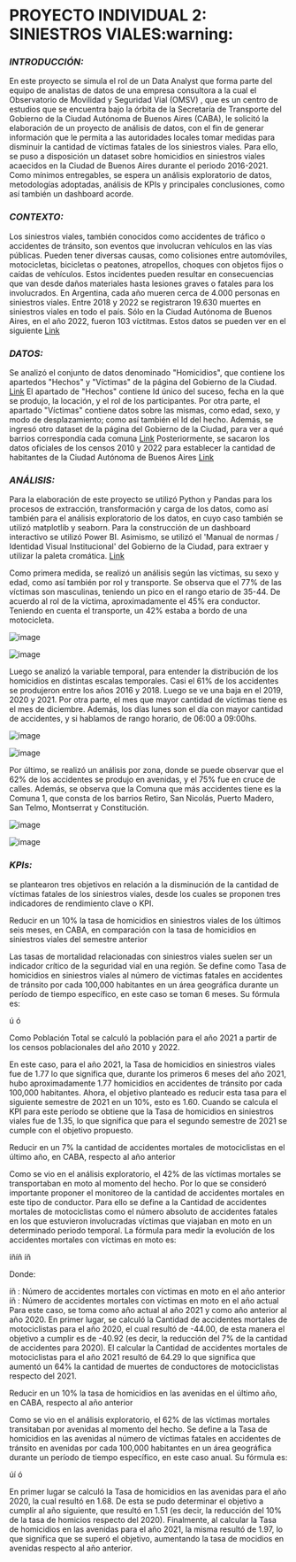 
<p align="center"><h1>PROYECTO INDIVIDUAL 2: SINIESTROS VIALES:warning:</h1></p> 


*<h3>INTRODUCCIÓN:</h3>*
En este proyecto se simula el rol de un Data Analyst que forma parte del equipo de analistas de datos de una empresa consultora a la cual el Observatorio de Movilidad y Seguridad Vial (OMSV) , que es un centro de estudios que se encuentra bajo la órbita de la Secretaría de Transporte del Gobierno de la Ciudad Autónoma de Buenos Aires (CABA), le solicitó la elaboración de un proyecto de análisis de datos, con el fin de generar información que le permita a las autoridades locales tomar medidas para disminuir la cantidad de víctimas fatales de los siniestros viales. Para ello, se puso a disposición un dataset sobre homicidios en siniestros viales acaecidos en la Ciudad de Buenos Aires durante el periodo 2016-2021.
Como mínimos entregables, se espera un análisis exploratorio de datos, metodologías adoptadas, análisis de KPIs y principales conclusiones, como así también un dashboard acorde.

*<h3>CONTEXTO:</h3>*
Los siniestros viales, también conocidos como accidentes de tráfico o accidentes de tránsito, son eventos que involucran vehículos en las vías públicas. Pueden tener diversas causas, como colisiones entre automóviles, motocicletas, bicicletas o peatones, atropellos, choques con objetos fijos o caídas de vehículos. Estos incidentes pueden resultar en consecuencias que van desde daños materiales hasta lesiones graves o fatales para los involucrados.
En Argentina, cada año mueren cerca de 4.000 personas en siniestros viales. Entre 2018 y 2022 se registraron 19.630 muertes en siniestros viales en todo el país. Sólo en la Ciudad Autónoma de Buenos Aires, en el año 2022, fueron 103 víctitmas. Estos datos se pueden ver en el siguiente [Link](https://luchemos.org.ar/es/estadisticas/muertosanuales)

*<h3>DATOS:</h3>*
Se analizó el conjunto de datos denominado "Homicidios", que contiene los apartedos "Hechos" y "Víctimas" de la página del Gobierno de la Ciudad. [Link](https://data.buenosaires.gob.ar/dataset/victimas-siniestros-viales)
El apartado de "Hechos" contiene Id único del suceso, fecha en la que se produjo, la locación, y el rol de los participantes.
Por otra parte, el apartado "Víctimas" contiene datos sobre las mismas, como edad, sexo, y modo de desplazamiento; como así también el Id del hecho.
Además, se ingresó otro dataset de la página del Gobierno de la Ciudad, para ver a qué barrios correspondía cada comuna [Link](https://buenosaires.gob.ar/sindicatura/universo-de-control/comunas-15)
Posteriormente, se sacaron los datos oficiales de los censos 2010 y 2022 para establecer la cantidad de habitantes de la Ciudad Autónoma de Buenos Aires [Link](https://censo.gob.ar/index.php/datos_definitivos_caba)

*<h3>ANÁLISIS:</h3>*
Para la elaboración de este proyecto se utilizó Python y Pandas para los procesos de extracción, transformación y carga de los datos, como así también para el análisis exploratorio de los datos, en cuyo caso también se utilizó matplotlib y seaborn.
Para la construcción de un dashboard interactivo se utilizó Power BI.
Asimismo, se utilizó el 'Manual de normas / Identidad Visual Institucional' del Gobierno de la Ciudad, para extraer y utilizar la paleta cromática. [Link](https://cdn2.buenosaires.gob.ar/gestiondigital/Manual%20GCBA%20Versi%C3%B3n%20Final..pdf)

Como primera medida, se realizó un análisis según las víctimas, su sexo y edad, como así también por rol y transporte. Se observa que el 77% de las víctimas son masculinas, teniendo un pico en el rango etario de 35-44.
De acuerdo al rol de la víctima, aproximadamente el 45% era conductor. Teniendo en cuenta el transporte, un 42% estaba a bordo de una motocicleta.

![image](https://github.com/camillaneza/PI2_Siniestros_Viales/assets/109699708/025a0812-3394-4bc5-a244-66028eb89e75)

![image](https://github.com/camillaneza/PI2_Siniestros_Viales/assets/109699708/26f0c6e1-45b6-4247-a73d-7411e01cf1fc)


Luego se analizó la variable temporal, para entender la distribución de los homicidios en distintas escalas temporales. Casi el 61% de los accidentes se produjeron entre los años 2016 y 2018. Luego se ve una baja en el 2019, 2020 y 2021. Por otra parte, el mes que mayor cantidad de víctimas tiene es el mes de diciembre. Además, los días lunes son el día con mayor cantidad de accidentes, y si hablamos de rango horario, de 06:00 a 09:00hs.


![image](https://github.com/camillaneza/PI2_Siniestros_Viales/assets/109699708/0598e5cc-5240-4365-9031-69adafa80a9c)

![image](https://github.com/camillaneza/PI2_Siniestros_Viales/assets/109699708/76719af8-8e09-4a5b-8d1b-2897bd868918)


Por último, se realizó un análisis por zona, donde se puede observar que el 62% de los accidentes se produjo en avenidas, y el 75% fue en cruce de calles. Además, se observa que la Comuna que más accidentes tiene es la Comuna 1, que consta de los barrios Retiro, San Nicolás, Puerto Madero, San Telmo, Montserrat y Constitución.

![image](https://github.com/camillaneza/PI2_Siniestros_Viales/assets/109699708/dd408041-7bce-44a1-9d0f-41428fcb6532)

![image](https://github.com/camillaneza/PI2_Siniestros_Viales/assets/109699708/fd07f9ad-f1d6-4954-ac18-ef1dea1dd87e)

*<h3>KPIs:</h3>*
se plantearon tres objetivos en relación a la disminución de la cantidad de víctimas fatales de los siniestros viales, desde los cuales se proponen tres indicadores de rendimiento clave o KPI.

Reducir en un 10% la tasa de homicidios en siniestros viales de los últimos seis meses, en CABA, en comparación con la tasa de homicidios en siniestros viales del semestre anterior

Las tasas de mortalidad relacionadas con siniestros viales suelen ser un indicador crítico de la seguridad vial en una región. Se define como Tasa de homicidios en siniestros viales al número de víctimas fatales en accidentes de tránsito por cada 100,000 habitantes en un área geográfica durante un período de tiempo específico, en este caso se toman 6 meses. Su fórmula es:

ú
ó
 

Como Población Total se calculó la población para el año 2021 a partir de los censos poblacionales del año 2010 y 2022.

En este caso, para el año 2021, la Tasa de homicidios en siniestros viales fue de 1.77 lo que significa que, durante los primeros 6 meses del año 2021, hubo aproximadamente 1.77 homicidios en accidentes de tránsito por cada 100,000 habitantes. Ahora, el objetivo planteado es reducir esta tasa para el siguiente semestre de 2021 en un 10%, esto es 1.60. Cuando se calcula el KPI para este período se obtiene que la Tasa de homicidios en siniestros viales fue de 1.35, lo que significa que para el segundo semestre de 2021 se cumple con el objetivo propuesto.

Reducir en un 7% la cantidad de accidentes mortales de motociclistas en el último año, en CABA, respecto al año anterior

Como se vio en el análisis exploratorio, el 42% de las víctimas mortales se transportaban en moto al momento del hecho. Por lo que se consideró importante proponer el monitoreo de la cantidad de accidentes mortales en este tipo de conductor. Para ello se define a la Cantidad de accidentes mortales de motociclistas como el número absoluto de accidentes fatales en los que estuvieron involucradas víctimas que viajaban en moto en un determinado periodo temporal. La fórmula para medir la evolución de los accidentes mortales con víctimas en moto es:

íñíñ
íñ
 

Donde:

íñ
: Número de accidentes mortales con víctimas en moto en el año anterior
íñ
: Número de accidentes mortales con víctimas en moto en el año actual
Para este caso, se toma como año actual al año 2021 y como año anterior al año 2020. En primer lugar, se calculó la Cantidad de accidentes mortales de motociclistas para el año 2020, el cual resultó de -44.00, de esta manera el objetivo a cumplir es de -40.92 (es decir, la reducción del 7% de la cantidad de accidentes para 2020). El calcular la Cantidad de accidentes mortales de motociclistas para el año 2021 resultó de 64.29 lo que significa que aumentó un 64% la cantidad de muertes de conductores de motociclistas respecto del 2021.

Reducir en un 10% la tasa de homicidios en las avenidas en el último año, en CABA, respecto al año anterior

Como se vio en el análisis exploratorio, el 62% de las víctimas mortales transitaban por avenidas al momento del hecho. Se define a la Tasa de homicidios en las avenidas al número de víctimas fatales en accidentes de tránsito en avenidas por cada 100,000 habitantes en un área geográfica durante un período de tiempo específico, en este caso anual. Su fórmula es:

úí
ó
 

En primer lugar se calculó la Tasa de homicidios en las avenidas para el año 2020, la cual resultó en 1.68. De esta se pudo determinar el objetivo a cumplir al año siguiente, que resultó en 1.51 (es decir, la reducción del 10% de la tasa de homicios respecto del 2020). Finalmente, al calcular la Tasa de homicidios en las avenidas para el año 2021, la misma resultó de 1.97, lo que significa que se superó el objetivo, aumentando la tasa de mocidios en avenidas respecto al año anterior.
